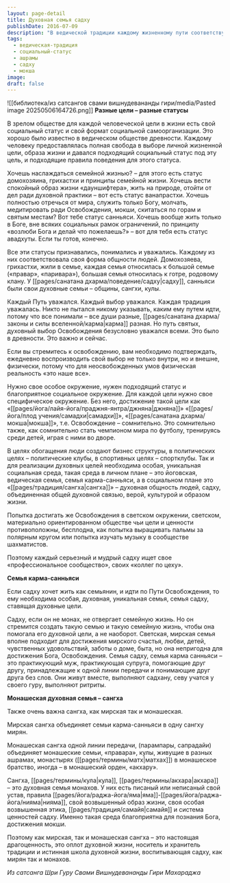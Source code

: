 ```yaml
---
layout: page-detail
title: Духовная семья садху
publishDate: 2016-07-09
description: "В ведической традиции каждому жизненному пути соответствует свой социальный статус: домохозяин, отшельник, монах, авадхута. Для духовного роста важно окружение: семья садху или сангха. Попытка достичь освобождения в светском обществе малоэффективна - нужна поддержка единомышленников и правильная среда, уважающая выбор каждого."
tags:
  - ведическая-традиция
  - социальный-статус
  - ашрамы
  - садху
  - мокша
image: 
draft: false
---
```

![[библиотека/из сатсангов свами вишнудевананды гири/media/Pasted image 20250506164726.png]]
**Разные цели – разные статусы**

В зрелом обществе для каждой человеческой цели в жизни есть свой социальный статус и свой формат социальной самоорганизации. Это хорошо было известно в ведическом обществе древности. Каждому человеку предоставлялась полная свобода в выборе личной жизненной цели, образа жизни и давался подходящий социальный статус под эту цель, и подходящие правила поведения для этого статуса.

Хочешь наслаждаться семейной жизнью? – для этого есть статус домохозяина, грихастхи и принципы семейной жизни. Хочешь вести спокойный образ жизни «дауншифтера», жить на природе, отойти от дел ради духовной практики – вот есть статус ванапрастхи. Хочешь полностью отречься от мира, служить только Богу, молчать, медитировать ради Освобождения, мокши, скитаться по горам и святым местам? Вот тебе статус санньяси. Хочешь вообще жить только в Боге, вне всяких социальных рамок ограничений, по принципу «возлюби Бога и делай что пожелаешь?» – вот для тебя есть статус авадхуты. Если ты готов, конечно.

Все эти статусы признавались, понимались и уважались. Каждому из них соответствовала своя форма общности людей. Домохозяева, грихастхи, жили в семье, каждая семья относилась к большой семье («правар», «паривара»), большая семья относилась к готре, родовому клану. У [[pages/санатана дхарма/поведение/садху|садху]], санньяси были свои духовные семьи – общины, сангхи, кулы.

Каждый Путь уважался. Каждый выбор уважался. Каждая традиция уважалась. Никто не пытался никому указывать, каким ему путем идти, потому что все понимали – все души разные, [[pages/санатана дхарма/законы и силы вселенной/карма|карма]] разная. Но путь святых, духовный выбор Освобождения безусловно уважался всеми. Это было в древности. Это важно и сейчас.

Если вы стремитесь к освобождению, вам необходимо подтверждать, ежедневно воспроизводить свой выбор не только внутри, но и внешне, физически, потому что для неосвобожденных умов физическая реальность «это наше все».

Нужно свое особое окружение, нужен подходящий статус и благоприятное социальное окружение. Для каждой цели нужно свое специфическое окружение. Без него, достижение такой цели как «[[pages/йога/лайя-йога/праджня-янтра/джняна|джняна]]» «[[pages/йога/плод учения/самадхи|самадхи]]», «[[pages/санатана дхарма/мокша|мокша]]», т.е. Освобождение – сомнительно. Это сомнительно также, как сомнительно стать чемпионом мира по футболу, тренируясь среди детей, играя с ними во дворе.

В целях обогащения люди создают бизнес структуры, в политических целях – политические клубы, в спортивных целях – спортклубы. Так и для реализации духовных целей необходима особая, уникальная социальная среда, такая среда в личном плане – это йоговская, ведическая семья, семья карма-санньяси, а в социальном плане это «[[pages/традиция/сангха|сангха]]» – духовная общность людей, садху, объединенная общей духовной связью, верой, культурой и образом жизни.

Попытка достигать же Освобождения в светском окружении, светском, материально ориентированном обществе чьи цели и ценности противоположны, бесплодна, как попытка выращивать пальмы за полярным кругом или попытка изучать музыку в сообществе шахматистов.

Поэтому каждый серьезный и мудрый садху ищет свое «профессиональное сообщество», своих «коллег по цеху».

**Семья карма-санньяси**

Если садху хочет жить как семьянин, и идти по Пути Освобождения, то ему необходима особая, духовная, уникальная семья, семья садху, ставящая духовные цели.

Садху, если он не монах, не отвергает семейную жизнь. Но он стремится создать такую семью и такую семейную жизнь, чтобы она помогала его духовной цели, а не наоборот. Светская, мирская семья вполне подходит для достижения мирского счастья, любви, детей, чувственных удовольствий, заботы о доме, быта, но она непригодна для достижения Бога, Освобождения. Семья садху, семья карма санньяси – это практикующий муж, практикующая супруга, помогающие друг другу, принадлежащие к одной линии передачи и понимающие друг друга без слов. Они живут вместе, выполняют садхану, севу учатся у своего гуру, выполняют ритриты. 

**Монашеская духовная семья – сангха**

Также очень важна сангха, как мирская так и монашеская.

Мирская сангха объединяет семьи карма-санньяси в одну сангху мирян.

Монашеская сангха одной линии передачи, (парампары, сапрадайи) объединяет монашеские семьи, «правара», кулы, живущие в разных ашрамах, монастырях ([[pages/термины/матх|матхах]]) в монашеское братство, иногда – в монашеский орден, «акхару».

Сангха, [[pages/термины/кула|кула]], [[pages/термины/акхара|акхара]] – это духовная семья монахов. У них есть писаный или неписаный свой устав, правила [[pages/йога/раджа-йога/яма|яма]]-[[pages/йога/раджа-йога/нияма|нияма]], свой возвышенный образ жизни, своя особая возвышенная этика, [[pages/традиция/самайя|самайя]] и система ценностей садху. Именно такая среда благоприятна для познания Бога, достижения мокши.

Поэтому как мирская, так и монашеская сангха – это настоящая драгоценность, это оплот духовной жизни, носитель и хранитель традиции и истинная школа духовной жизни, воспитывающая садху, как мирян так и монахов.

*Из сатсанга Шри Гуру Свами Вишнудевананды Гири Махараджа*

